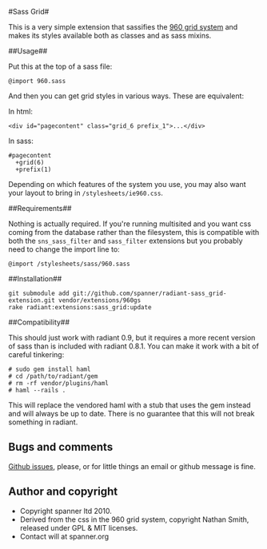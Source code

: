 #Sass Grid#

This is a very simple extension that sassifies the [960 grid system](http://960.gs/) and makes its styles available both as classes and as sass mixins.

##Usage##

Put this at the top of a sass file:

	@import 960.sass

And then you can get grid styles in various ways. These are equivalent:

In html:

	<div id="pagecontent" class="grid_6 prefix_1">...</div>

In sass:

	#pagecontent
	  +grid(6)
	  +prefix(1)
	
Depending on which features of the system you use, you may also want your layout to bring in `/stylesheets/ie960.css`.

##Requirements##

Nothing is actually required. If you're running multisited and you want css coming from the database rather than the filesystem, this is compatible with both the `sns_sass_filter` and `sass_filter` extensions but you probably need to change the import line to:

	@import /stylesheets/sass/960.sass

##Installation##

	git submodule add git://github.com/spanner/radiant-sass_grid-extension.git vendor/extensions/960gs
	rake radiant:extensions:sass_grid:update 

##Compatibility##

This should just work with radiant 0.9, but it requires a more recent version of sass than is included with radiant 0.8.1. You can make it work with a bit of careful tinkering:

	# sudo gem install haml
	# cd /path/to/radiant/gem
	# rm -rf vendor/plugins/haml
	# haml --rails .
	
This will replace the vendored haml with a stub that uses the gem instead and will always be up to date. There is no guarantee that this will not break something in radiant.

## Bugs and comments

[Github issues](http://github.com/spanner/radiant-sass_grid-extension/issues), please, or for little things an email or github message is fine.

## Author and copyright

* Copyright spanner ltd 2010.
* Derived from the css in the 960 grid system, copyright Nathan Smith, released under GPL & MIT licenses.
* Contact will at spanner.org

